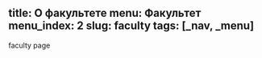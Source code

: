 title: О факультете
menu: Факультет
menu_index: 2
slug: faculty
tags: [_nav, _menu]
---

faculty page